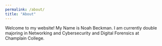 ```yaml
---
permalink: /about/
title: "About"
---
```






Welcome to my website! My Name is Noah Beckman. I am currently double majoring in Networking and Cybersecurity and Digital Forensics at Champlain College. 
